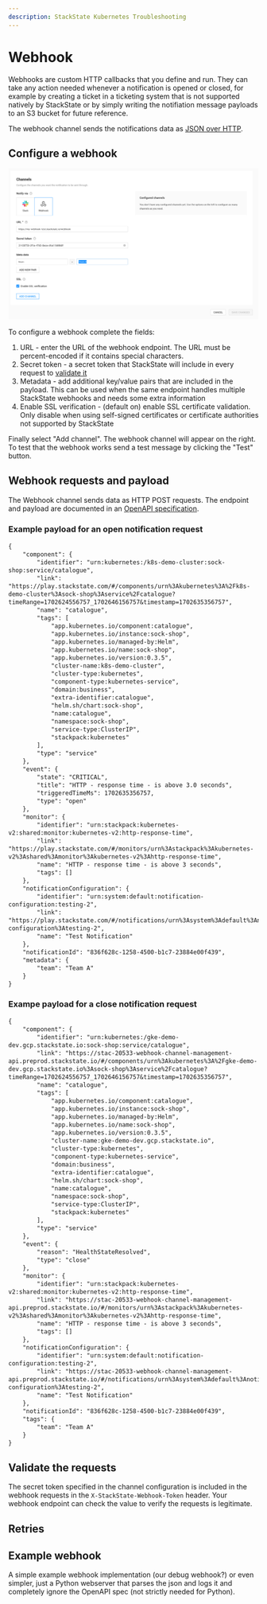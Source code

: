 ```yaml
---
description: StackState Kubernetes Troubleshooting
---
```


# Webhook

Webhooks are custom HTTP callbacks that you define and run. They can take any action needed whenever a notification is opened or closed, for example by creating a ticket in a ticketing system that is not supported natively by StackState or by simply writing the notifiation message payloads to an S3 bucket for future reference.

The webhook channel sends the notifications data as [JSON over HTTP](#webhook-requests-and-payload).

## Configure a webhook

![Configure a webhook](/.gitbook/assets/k8s/notifications-webhook-channel-configuration.png)

To configure a webhook complete the fields:

1. URL - enter the URL of the webhook endpoint. The URL must be percent-encoded if it contains special characters.
2. Secret token - a secret token that StackState will include in every request to [validate it](#validate-the-requests)
3. Metadata - add additional key/value pairs that are included in the payload. This can be used when the same endpoint handles multiple StackState webhooks and needs some extra information
4. Enable SSL verification - (default on) enable SSL certificate validation. Only disable when using self-signed certificates or certificate authorities not supported by StackState

Finally select "Add channel". The webhook channel will appear on the right. To test that the webhook works send a test message by clicking the "Test" button.

## Webhook requests and payload

The Webhook channel sends data as HTTP POST requests. The endpoint and payload are documented in an [OpenAPI specification](https://github.com/StackVista/stackstate-openapi/tree/master/spec_webhook).

### Example payload for an open notification request

```
{
    "component": {
        "identifier": "urn:kubernetes:/k8s-demo-cluster:sock-shop:service/catalogue",
        "link": "https://play.stackstate.com/#/components/urn%3Akubernetes%3A%2Fk8s-demo-cluster%3Asock-shop%3Aservice%2Fcatalogue?timeRange=1702624556757_1702646156757&timestamp=1702635356757",
        "name": "catalogue",
        "tags": [
            "app.kubernetes.io/component:catalogue",
            "app.kubernetes.io/instance:sock-shop",
            "app.kubernetes.io/managed-by:Helm",
            "app.kubernetes.io/name:sock-shop",
            "app.kubernetes.io/version:0.3.5",
            "cluster-name:k8s-demo-cluster",
            "cluster-type:kubernetes",
            "component-type:kubernetes-service",
            "domain:business",
            "extra-identifier:catalogue",
            "helm.sh/chart:sock-shop",
            "name:catalogue",
            "namespace:sock-shop",
            "service-type:ClusterIP",
            "stackpack:kubernetes"
        ],
        "type": "service"
    },
    "event": {
        "state": "CRITICAL",
        "title": "HTTP - response time - is above 3.0 seconds",
        "triggeredTimeMs": 1702635356757,
        "type": "open"
    },
    "monitor": {
        "identifier": "urn:stackpack:kubernetes-v2:shared:monitor:kubernetes-v2:http-response-time",
        "link": "https://play.stackstate.com/#/monitors/urn%3Astackpack%3Akubernetes-v2%3Ashared%3Amonitor%3Akubernetes-v2%3Ahttp-response-time",
        "name": "HTTP - response time - is above 3 seconds",
        "tags": []
    },
    "notificationConfiguration": {
        "identifier": "urn:system:default:notification-configuration:testing-2",
        "link": "https://play.stackstate.com/#/notifications/urn%3Asystem%3Adefault%3Anotification-configuration%3Atesting-2",
        "name": "Test Notification"
    },
    "notificationId": "836f628c-1258-4500-b1c7-23884e00f439",
    "metadata": {
        "team": "Team A"
    }
}
```

### Exampe payload for a close notification request

```
{
    "component": {
        "identifier": "urn:kubernetes:/gke-demo-dev.gcp.stackstate.io:sock-shop:service/catalogue",
        "link": "https://stac-20533-webhook-channel-management-api.preprod.stackstate.io/#/components/urn%3Akubernetes%3A%2Fgke-demo-dev.gcp.stackstate.io%3Asock-shop%3Aservice%2Fcatalogue?timeRange=1702624556757_1702646156757&timestamp=1702635356757",
        "name": "catalogue",
        "tags": [
            "app.kubernetes.io/component:catalogue",
            "app.kubernetes.io/instance:sock-shop",
            "app.kubernetes.io/managed-by:Helm",
            "app.kubernetes.io/name:sock-shop",
            "app.kubernetes.io/version:0.3.5",
            "cluster-name:gke-demo-dev.gcp.stackstate.io",
            "cluster-type:kubernetes",
            "component-type:kubernetes-service",
            "domain:business",
            "extra-identifier:catalogue",
            "helm.sh/chart:sock-shop",
            "name:catalogue",
            "namespace:sock-shop",
            "service-type:ClusterIP",
            "stackpack:kubernetes"
        ],
        "type": "service"
    },
    "event": {
        "reason": "HealthStateResolved",
        "type": "close"
    },
    "monitor": {
        "identifier": "urn:stackpack:kubernetes-v2:shared:monitor:kubernetes-v2:http-response-time",
        "link": "https://stac-20533-webhook-channel-management-api.preprod.stackstate.io/#/monitors/urn%3Astackpack%3Akubernetes-v2%3Ashared%3Amonitor%3Akubernetes-v2%3Ahttp-response-time",
        "name": "HTTP - response time - is above 3 seconds",
        "tags": []
    },
    "notificationConfiguration": {
        "identifier": "urn:system:default:notification-configuration:testing-2",
        "link": "https://stac-20533-webhook-channel-management-api.preprod.stackstate.io/#/notifications/urn%3Asystem%3Adefault%3Anotification-configuration%3Atesting-2",
        "name": "Test Notification"
    },
    "notificationId": "836f628c-1258-4500-b1c7-23884e00f439",
    "tags": {
        "team": "Team A"
    }
}
```

## Validate the requests

The secret token specified in the channel configuration is included in the webhook requests in the  `X-StackState-Webhook-Token` header. Your webhook endpoint can check the value to verify the requests is legitimate.

## Retries


## Example webhook

A simple example webhook implementation (our debug webhook?) or even simpler, just a Python webserver that parses the json and logs it and completely ignore the OpenAPI spec (not strictly needed for Python).

